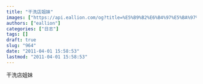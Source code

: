 ```yaml
---
title: "干洗店姐妹"
images: ["https://api.eallion.com/og?title=%E5%B9%B2%E6%B4%97%E5%BA%97%E5%A7%90%E5%A6%B9"]
authors: ["eallion"]
categories: ["日志"]
tags: []
draft: true
slug: "964"
date: "2011-04-01 15:58:53"
lastmod: "2011-04-01 15:58:53"
---
```


干洗店姐妹
